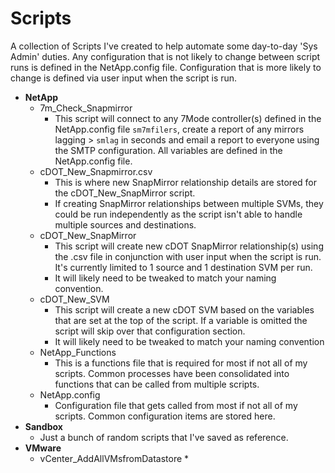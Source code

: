 # Scripts
A collection of Scripts I've created to help automate some day-to-day 'Sys Admin' duties. Any configuration that is not likely to change between script runs is defined in the NetApp.config file.  Configuration that is more likely to change is defined via user input when the script is run.

- **NetApp**
  - 7m_Check_Snapmirror
    * This script will connect to any 7Mode controller(s) defined in the NetApp.config file `sm7mfilers`, create a report of any mirrors lagging > `smlag` in seconds and email a report to everyone using the SMTP configuration.  All variables are defined in the NetApp.config file.
  - cDOT_New_Snapmirror.csv
    * This is where new SnapMirror relationship details are stored for the cDOT_New_SnapMirror script.
    * If creating SnapMirror relationships between multiple SVMs, they could be run independently as the script isn't able to handle multiple sources and destinations.
  - cDOT_New_SnapMirror
    * This script will create new cDOT SnapMirror relationship(s) using the .csv file in conjunction with user input when the script is run.  It's currently limited to 1 source and 1 destination SVM per run.
    * It will likely need to be tweaked to match your naming convention.
  - cDOT_New_SVM
    * This script will create a new cDOT SVM based on the variables that are set at the top of the script.  If a variable is omitted the script will skip over that configuration section.
    * It will likely need to be tweaked to match your naming convention
  - NetApp_Functions
    * This is a functions file that is required for most if not all of my scripts.  Common processes have been consolidated into functions that can be called from multiple scripts.
  - NetApp.config
    * Configuration file that gets called from most if not all of my scripts.  Common configuration items are stored here.
- **Sandbox**
  - Just a bunch of random scripts that I've saved as reference.
- **VMware**
  - vCenter_AddAllVMsfromDatastore
    *
